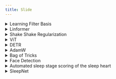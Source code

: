 ```yaml
---
title: Slide
---
```


<!--  -->

<details><summary>Learning Filter Basis </summary>

<p>

<iframe src="//www.slideshare.net/slideshow/embed_code/key/pYBvUKlfV4iCWt" width="595" height="485" frameborder="0" marginwidth="0" marginheight="0" scrolling="no" style="border:1px solid #CCC; border-width:1px; margin-bottom:5px; width: 100%;" allowfullscreen> </iframe>

<a class="btn btn-light btn-block" href="https://jjeamin.github.io/assets/slide/2021-01-04-Learning_Filter_Basis.pptx"> Download </a>

</p>

</details>

<!--  -->

<details><summary>Linformer </summary>

<p>

<iframe src="//www.slideshare.net/slideshow/embed_code/key/z94hbVkfakfZLN" width="595" height="485" frameborder="0" marginwidth="0" marginheight="0" scrolling="no" style="border:1px solid #CCC; border-width:1px; margin-bottom:5px; width: 100%;" allowfullscreen> </iframe>

<a class="btn btn-light btn-block" href="https://jjeamin.github.io/assets/slide/2021-01-02-Linformer.pptx"> Download </a>

</p>

</details>

<!--  -->

<details><summary>Shake Shake Regularization </summary>

<p>

<iframe src="//www.slideshare.net/slideshow/embed_code/key/1Dl7PnQTgLj41s" width="595" height="485" frameborder="0" marginwidth="0" marginheight="0" scrolling="no" style="border:1px solid #CCC; border-width:1px; margin-bottom:5px; width: 100%;" allowfullscreen> </iframe>

<a class="btn btn-light btn-block" href="https://jjeamin.github.io/assets/slide/2020-12-04-ShakeShake.pptx"> Download </a>

</p>

</details>

<!--  -->

<details><summary>ViT </summary>

<p>

<iframe src="//www.slideshare.net/slideshow/embed_code/key/fnCtd2Jr2MtsUA" width="595" height="485" frameborder="0" marginwidth="0" marginheight="0" scrolling="no" style="border:1px solid #CCC; border-width:1px; margin-bottom:5px; width: 100%;" allowfullscreen> </iframe>

<a class="btn btn-light btn-block" href="https://jjeamin.github.io/assets/slide/2020-12-03-VIT.pptx"> Download </a>

</p>

</details>

<!--  -->

<details><summary>DETR </summary>

<p>

<iframe src="//www.slideshare.net/slideshow/embed_code/key/rTZQUGskukEEVq" width="595" height="485" frameborder="0" marginwidth="0" marginheight="0" scrolling="no" style="border:1px solid #CCC; border-width:1px; margin-bottom:5px; width: 100%;" allowfullscreen> </iframe>

<a class="btn btn-light btn-block" href="https://jjeamin.github.io/assets/slide/2020-12-02-DETR.pptx"> Download </a>

</p>

</details>

<!--  -->

<details><summary>AdamW</summary>
<p>

<iframe src="//www.slideshare.net/slideshow/embed_code/key/8y7B1AHbdf2BuW" width="595" height="485" frameborder="0" marginwidth="0" marginheight="0" scrolling="no" style="border:1px solid #CCC; border-width:1px; margin-bottom:5px; width: 100%;" allowfullscreen> </iframe>

<a class="btn btn-light btn-block" href="https://jjeamin.github.io/assets/slide/2020-12-01-AdamW.pptx"> Download </a>

</p>

</details>

<!--  -->

<details><summary>Bag of Tricks</summary>
<p>

<iframe src="//www.slideshare.net/slideshow/embed_code/key/JuZklgApJaP7zx" width="595" height="485" frameborder="0" marginwidth="0" marginheight="0" scrolling="no" style="border:1px solid #CCC; border-width:1px; margin-bottom:5px; width: 100%;" allowfullscreen> </iframe>

<a class="btn btn-light btn-block" href="https://jjeamin.github.io/assets/slide/2020-11-04-Bag_of_Tricks.pptx"> Download </a>

</p>

</details>

<!--  -->

<details><summary>Face Detection</summary>
<p>

<iframe src="//www.slideshare.net/slideshow/embed_code/key/eFTFudb9FO1vXc" width="595" height="485" frameborder="0" marginwidth="0" marginheight="0" scrolling="no" style="border:1px solid #CCC; border-width:1px; margin-bottom:5px; width: 100%;" allowfullscreen> </iframe>

<a class="btn btn-light btn-block" href="https://jjeamin.github.io/assets/slide/2020-11-03-Face.pptx"> Download </a>

</p>

</details>

<!--  -->

<details><summary>Automated sleep stage scoring of the sleep heart</summary>
<p>

<iframe src="//www.slideshare.net/slideshow/embed_code/key/lnQPyQg3tIHQUn" width="595" height="485" frameborder="0" marginwidth="0" marginheight="0" scrolling="no" style="border:1px solid #CCC; border-width:1px; margin-bottom:5px; width: 100%;" allowfullscreen> </iframe>

<a class="btn btn-light btn-block" href="https://jjeamin.github.io/assets/slide/2020-11-02-Auto_sleep.pptx"> Download </a>

</p>

</details>

<!--  -->

<details><summary>SleepNet</summary>
<p>

<iframe src="//www.slideshare.net/slideshow/embed_code/key/zjdwedg0uY5XcZ" width="595" height="485" frameborder="0" marginwidth="0" marginheight="0" scrolling="no" style="border:1px solid #CCC; border-width:1px; margin-bottom:5px; width: 100%;" allowfullscreen> </iframe>

<a class="btn btn-light btn-block" href="https://jjeamin.github.io/assets/slide/2020-11-01-SleepNet.pptx"> Download </a>

</p>

</details>
